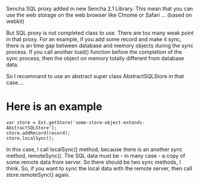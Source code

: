 
Sencha SQL proxy added in new Sencha 2.1 Library.
This mean that you can use the web storage on the web browser like Chrome or Safari ...  (based on webkit)

But SQL proxy is not completed class to use. There are too many weak point in that proxy.
For an example, if you add some record and make it sync, there is an time gap between database and memory objects during the sync process.
If you call another load() function before the completion of the sync process, then the object on memory totally different from database data.

So I recommand to use an abstract super class AbstractSQLStore in that case....


Here is an example
===

	var store = Ext.getStore('some-store-object-extends-AbstractSQLStore');
	store.addRecord(record);
	store.localSync();



In this case, I call localSync() method, because there is an another sync method, remoteSync().
The SQL data must be - in many case - a copy of some remote data from server.
So there should be two sync methods, I think.
So, if you want to sync the local data with the remote server, then call store.remoteSync() again.







